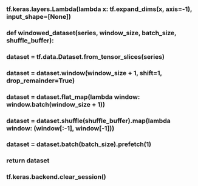 ### tf.keras.layers.Lambda(lambda x: tf.expand_dims(x, axis=-1), input_shape=[None])

### def windowed_dataset(series, window_size, batch_size, shuffle_buffer):
###  dataset = tf.data.Dataset.from_tensor_slices(series)
###  dataset = dataset.window(window_size + 1, shift=1, drop_remainder=True)
###  dataset = dataset.flat_map(lambda window: window.batch(window_size + 1))
###  dataset = dataset.shuffle(shuffle_buffer).map(lambda window: (window[:-1], window[-1]))
###  dataset = dataset.batch(batch_size).prefetch(1)
###  return dataset

### tf.keras.backend.clear_session()
